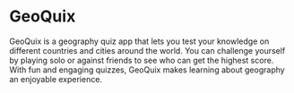 # GeoQuix

GeoQuix is a geography quiz app that lets you test your knowledge on different countries and cities around the world. You can challenge yourself by playing solo or against friends to see who can get the highest score. With fun and engaging quizzes, GeoQuix makes learning about geography an enjoyable experience.